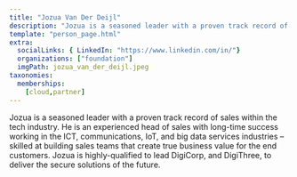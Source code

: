 ```yaml
---
title: "Jozua Van Der Deijl"
description: "Jozua is a seasoned leader with a proven track record of sales within the tech industry, highly-qualifed CEO and founder of DigiCorp Labs."
template: "person_page.html"
extra:
  socialLinks: { LinkedIn: "https://www.linkedin.com/in/"}
  organizations: ["foundation"]
  imgPath: jozua_van_der_deijl.jpeg
taxonomies:
  memberships:
    [cloud,partner]
---
```


Jozua is a seasoned leader with a proven track record of sales within the tech industry. He is an experienced head of sales with long-time success working in the ICT, communications, IoT, and big data services industries – skilled at building sales teams that create true business value for the end customers. Jozua is highly-qualified to lead DigiCorp, and DigiThree, to deliver the secure solutions of the future.